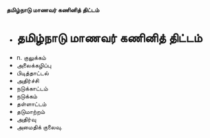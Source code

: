 **தமிழ்நாடு மாணவர் கணினித் திட்டம்**
- # தமிழ்நாடு மாணவர் கணினித் திட்டம்
- n. குலுக்கம்
- அலைக்கழிப்பு
- பிடித்தாட்டல்
- அதிர்ச்சி
- நடுக்காட்டம்
- நடுக்கம்
- தள்ளாட்டம்
- தடுமாற்றம்
- அதிர்வு
- அமைதிக் குலைவு.

